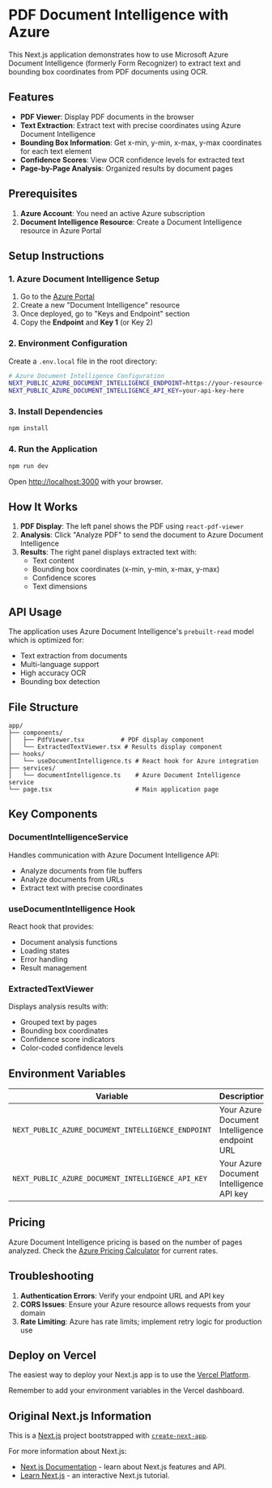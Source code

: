 # PDF Document Intelligence with Azure

This Next.js application demonstrates how to use Microsoft Azure Document Intelligence (formerly Form Recognizer) to extract text and bounding box coordinates from PDF documents using OCR.

## Features

- **PDF Viewer**: Display PDF documents in the browser
- **Text Extraction**: Extract text with precise coordinates using Azure Document Intelligence
- **Bounding Box Information**: Get x-min, y-min, x-max, y-max coordinates for each text element
- **Confidence Scores**: View OCR confidence levels for extracted text
- **Page-by-Page Analysis**: Organized results by document pages

## Prerequisites

1. **Azure Account**: You need an active Azure subscription
2. **Document Intelligence Resource**: Create a Document Intelligence resource in Azure Portal

## Setup Instructions

### 1. Azure Document Intelligence Setup

1. Go to the [Azure Portal](https://portal.azure.com)
2. Create a new "Document Intelligence" resource
3. Once deployed, go to "Keys and Endpoint" section
4. Copy the **Endpoint** and **Key 1** (or Key 2)

### 2. Environment Configuration

Create a `.env.local` file in the root directory:

```bash
# Azure Document Intelligence Configuration
NEXT_PUBLIC_AZURE_DOCUMENT_INTELLIGENCE_ENDPOINT=https://your-resource-name.cognitiveservices.azure.com/
NEXT_PUBLIC_AZURE_DOCUMENT_INTELLIGENCE_API_KEY=your-api-key-here
```

### 3. Install Dependencies

```bash
npm install
```

### 4. Run the Application

```bash
npm run dev
```

Open [http://localhost:3000](http://localhost:3000) with your browser.

## How It Works

1. **PDF Display**: The left panel shows the PDF using `react-pdf-viewer`
2. **Analysis**: Click "Analyze PDF" to send the document to Azure Document Intelligence
3. **Results**: The right panel displays extracted text with:
   - Text content
   - Bounding box coordinates (x-min, y-min, x-max, y-max)
   - Confidence scores
   - Text dimensions

## API Usage

The application uses Azure Document Intelligence's `prebuilt-read` model which is optimized for:

- Text extraction from documents
- Multi-language support
- High accuracy OCR
- Bounding box detection

## File Structure

```
app/
├── components/
│   ├── PdfViewer.tsx          # PDF display component
│   └── ExtractedTextViewer.tsx # Results display component
├── hooks/
│   └── useDocumentIntelligence.ts # React hook for Azure integration
├── services/
│   └── documentIntelligence.ts    # Azure Document Intelligence service
└── page.tsx                       # Main application page
```

## Key Components

### DocumentIntelligenceService

Handles communication with Azure Document Intelligence API:

- Analyze documents from file buffers
- Analyze documents from URLs
- Extract text with precise coordinates

### useDocumentIntelligence Hook

React hook that provides:

- Document analysis functions
- Loading states
- Error handling
- Result management

### ExtractedTextViewer

Displays analysis results with:

- Grouped text by pages
- Bounding box coordinates
- Confidence score indicators
- Color-coded confidence levels

## Environment Variables

| Variable                                           | Description                                   |
| -------------------------------------------------- | --------------------------------------------- |
| `NEXT_PUBLIC_AZURE_DOCUMENT_INTELLIGENCE_ENDPOINT` | Your Azure Document Intelligence endpoint URL |
| `NEXT_PUBLIC_AZURE_DOCUMENT_INTELLIGENCE_API_KEY`  | Your Azure Document Intelligence API key      |

## Pricing

Azure Document Intelligence pricing is based on the number of pages analyzed. Check the [Azure Pricing Calculator](https://azure.microsoft.com/pricing/calculator/) for current rates.

## Troubleshooting

1. **Authentication Errors**: Verify your endpoint URL and API key
2. **CORS Issues**: Ensure your Azure resource allows requests from your domain
3. **Rate Limiting**: Azure has rate limits; implement retry logic for production use

## Deploy on Vercel

The easiest way to deploy your Next.js app is to use the [Vercel Platform](https://vercel.com/new?utm_medium=default-template&filter=next.js&utm_source=create-next-app&utm_campaign=create-next-app-readme).

Remember to add your environment variables in the Vercel dashboard.

## Original Next.js Information

This is a [Next.js](https://nextjs.org) project bootstrapped with [`create-next-app`](https://nextjs.org/docs/app/api-reference/cli/create-next-app).

For more information about Next.js:

- [Next.js Documentation](https://nextjs.org/docs) - learn about Next.js features and API.
- [Learn Next.js](https://nextjs.org/learn) - an interactive Next.js tutorial.
